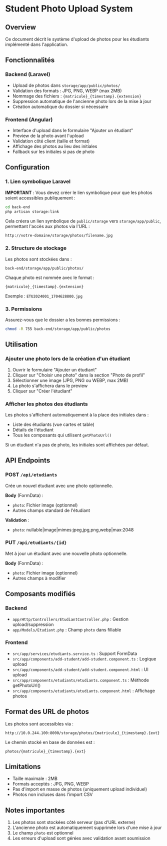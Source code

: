# Student Photo Upload System

## Overview
Ce document décrit le système d'upload de photos pour les étudiants implémenté dans l'application.

## Fonctionnalités

### Backend (Laravel)
- Upload de photos dans `storage/app/public/photos/`
- Validation des formats : JPG, PNG, WEBP (max 2MB)
- Nommage des fichiers : `{matricule}_{timestamp}.{extension}`
- Suppression automatique de l'ancienne photo lors de la mise à jour
- Création automatique du dossier si nécessaire

### Frontend (Angular)
- Interface d'upload dans le formulaire "Ajouter un étudiant"
- Preview de la photo avant l'upload
- Validation côté client (taille et format)
- Affichage des photos au lieu des initiales
- Fallback sur les initiales si pas de photo

## Configuration

### 1. Lien symbolique Laravel

**IMPORTANT** : Vous devez créer le lien symbolique pour que les photos soient accessibles publiquement :

```bash
cd back-end
php artisan storage:link
```

Cela créera un lien symbolique de `public/storage` vers `storage/app/public`, permettant l'accès aux photos via l'URL :
```
http://votre-domaine/storage/photos/filename.jpg
```

### 2. Structure de stockage

Les photos sont stockées dans :
```
back-end/storage/app/public/photos/
```

Chaque photo est nommée avec le format :
```
{matricule}_{timestamp}.{extension}
```

Exemple : `ETU2024001_1704628800.jpg`

### 3. Permissions

Assurez-vous que le dossier a les bonnes permissions :

```bash
chmod -R 755 back-end/storage/app/public/photos
```

## Utilisation

### Ajouter une photo lors de la création d'un étudiant

1. Ouvrir le formulaire "Ajouter un étudiant"
2. Cliquer sur "Choisir une photo" dans la section "Photo de profil"
3. Sélectionner une image (JPG, PNG ou WEBP, max 2MB)
4. La photo s'affichera dans le preview
5. Cliquer sur "Créer l'étudiant"

### Afficher les photos des étudiants

Les photos s'affichent automatiquement à la place des initiales dans :
- Liste des étudiants (vue cartes et table)
- Détails de l'étudiant
- Tous les composants qui utilisent `getPhotoUrl()`

Si un étudiant n'a pas de photo, les initiales sont affichées par défaut.

## API Endpoints

### POST `/api/etudiants`
Crée un nouvel étudiant avec une photo optionnelle.

**Body** (FormData) :
- `photo`: Fichier image (optionnel)
- Autres champs standard de l'étudiant

**Validation** :
- `photo`: nullable|image|mimes:jpeg,jpg,png,webp|max:2048

### PUT `/api/etudiants/{id}`
Met à jour un étudiant avec une nouvelle photo optionnelle.

**Body** (FormData) :
- `photo`: Fichier image (optionnel)
- Autres champs à modifier

## Composants modifiés

### Backend
- `app/Http/Controllers/EtudiantController.php` : Gestion upload/suppression
- `app/Models/Etudiant.php` : Champ `photo` dans fillable

### Frontend
- `src/app/services/etudiants.service.ts` : Support FormData
- `src/app/components/add-student/add-student.component.ts` : Logique upload
- `src/app/components/add-student/add-student.component.html` : UI upload
- `src/app/components/etudiants/etudiants.component.ts` : Méthode getPhotoUrl()
- `src/app/components/etudiants/etudiants.component.html` : Affichage photos

## Format des URL de photos

Les photos sont accessibles via :
```
http://10.0.244.100:8000/storage/photos/{matricule}_{timestamp}.{ext}
```

Le chemin stocké en base de données est :
```
photos/{matricule}_{timestamp}.{ext}
```

## Limitations

- Taille maximale : 2MB
- Formats acceptés : JPG, PNG, WEBP
- Pas d'import en masse de photos (uniquement upload individuel)
- Photos non incluses dans l'import CSV

## Notes importantes

1. Les photos sont stockées côté serveur (pas d'URL externe)
2. L'ancienne photo est automatiquement supprimée lors d'une mise à jour
3. Le champ `photo` est optionnel
4. Les erreurs d'upload sont gérées avec validation avant soumission
